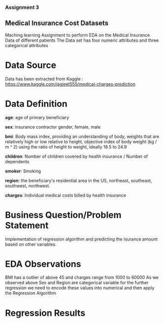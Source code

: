### Assignment 3

## Medical Insurance Cost Datasets

Maching learning Assignment to perform EDA on the Medical Insurance Data of different patients The Data set has four numeric attributes and three categorical attributes

# Data Source
Data has been extracted from Kaggle : https://www.kaggle.com/jagjeet555/medical-charges-prediction

# Data Definition
**age**: age of primary beneficiary

**sex**: insurance contractor gender, female, male

**bmi**: Body mass index, providing an understanding of body, weights that are relatively high or low relative to height, objective index of body weight (kg / m ^ 2) using the ratio of height to weight, ideally 18.5 to 24.9

**children**: Number of children covered by health insurance / Number of dependents

**smoker**: Smoking

**region**: the beneficiary's residential area in the US, northeast, southeast, southwest, northwest.

**charges**: Individual medical costs billed by health insurance


# Business Question/Problem Statement
Implementation of  regression algorithm and predicting the Isurance amount based on other variables.

# EDA Observations
BMI has a outlier of above 45 and charges range from 1000 to 60000 As we observed above Sex and Region are categorical variable for the further regression we need to encode these values into numerical and then apply the Regression Algorithm

# Regression Results
